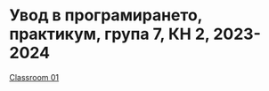 # Увод в програмирането, практикум, група 7, КН 2, 2023-2024

[Classroom 01](https://classroom.github.com/a/mPAcWx5j)
